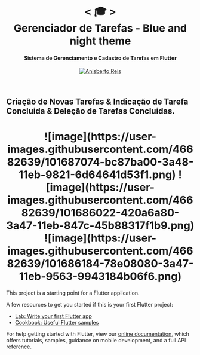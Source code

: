 <h1 align="center">
    < 🎓 > <br>
  Gerenciador de Tarefas - Blue and night theme
</h1>
<h4 align="center">
Sistema de Gerenciamento e Cadastro de Tarefas em Flutter
</h4>

<p align="center">
  <a href="https://github.com/anisberto">
    <img alt="Anisberto Reis" src="https://img.shields.io/badge/Anisberto Reis-Dev-blue">
  </a>
</p>
<br>

## Criação de Novas Tarefas & Indicação de Tarefa Concluida & Deleção de Tarefas Concluidas.
<h1 align="center">
    ![image](https://user-images.githubusercontent.com/46682639/101687074-bc87ba00-3a48-11eb-9821-6d64641d53f1.png)
    ![image](https://user-images.githubusercontent.com/46682639/101686022-420a6a80-3a47-11eb-847c-45b88317f1b9.png)
    ![image](https://user-images.githubusercontent.com/46682639/101686184-78e08080-3a47-11eb-9563-9943184b06f6.png)
</h1>


This project is a starting point for a Flutter application.

A few resources to get you started if this is your first Flutter project:

- [Lab: Write your first Flutter app](https://flutter.dev/docs/get-started/codelab)
- [Cookbook: Useful Flutter samples](https://flutter.dev/docs/cookbook)

For help getting started with Flutter, view our
[online documentation](https://flutter.dev/docs), which offers tutorials,
samples, guidance on mobile development, and a full API reference.
